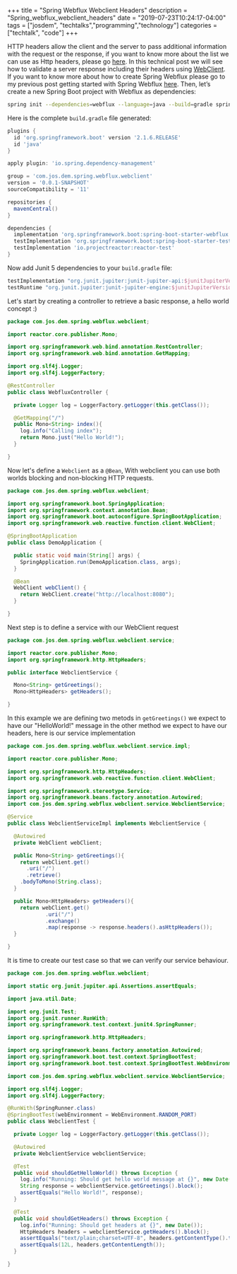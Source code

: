 +++
title =  "Spring Webflux Webclient Headers"
description = "Spring_webflux_webclient_headers"
date = "2019-07-23T10:24:17-04:00"
tags = ["josdem", "techtalks","programming","technology"]
categories = ["techtalk", "code"]
+++

HTTP headers allow the client and the server to pass additional information with the request or the response, if you want to know more about the list we can use as Http headers, please go [here](https://en.wikipedia.org/wiki/List_of_HTTP_header_fields#Field_names). In this technical post we will see how to validate a server response including their headers using [WebClient](https://docs.spring.io/spring-boot/docs/current/reference/html/boot-features-webclient.html). If you want to know more about how to create Spring Webflux please go to my previous post getting started with Spring Webflux [here](/techtalk/spring/spring_webflux_basics). Then, let’s create a new Spring Boot project with Webflux as dependencies:

```bash
spring init --dependencies=webflux --language=java --build=gradle spring-webflux-webclient-workshop
```

Here is the complete `build.gradle` file generated:

```groovy
plugins {
  id 'org.springframework.boot' version '2.1.6.RELEASE'
  id 'java'
}

apply plugin: 'io.spring.dependency-management'

group = 'com.jos.dem.spring.webflux.webclient'
version = '0.0.1-SNAPSHOT'
sourceCompatibility = '11'

repositories {
  mavenCentral()
}

dependencies {
  implementation 'org.springframework.boot:spring-boot-starter-webflux'
  testImplementation 'org.springframework.boot:spring-boot-starter-test'
  testImplementation 'io.projectreactor:reactor-test'
}
```

Now add Junit 5 dependencies to your `build.gradle` file:

```groovy
testImplementation "org.junit.jupiter:junit-jupiter-api:$junitJupiterVersion"
testRuntime "org.junit.jupiter:junit-jupiter-engine:$junitJupiterVersion"
```

Let's start by creating a controller to retrieve a basic response, a hello world concept :)

```java
package com.jos.dem.spring.webflux.webclient;

import reactor.core.publisher.Mono;

import org.springframework.web.bind.annotation.RestController;
import org.springframework.web.bind.annotation.GetMapping;

import org.slf4j.Logger;
import org.slf4j.LoggerFactory;

@RestController
public class WebfluxController {

  private Logger log = LoggerFactory.getLogger(this.getClass());

  @GetMapping("/")
  public Mono<String> index(){
    log.info("Calling index");
    return Mono.just("Hello World!");
  }

}
```

Now let's define a `Webclient` as a `@Bean`, With webclient you can use both worlds blocking and non-blocking HTTP requests.

```java
package com.jos.dem.spring.webflux.webclient;

import org.springframework.boot.SpringApplication;
import org.springframework.context.annotation.Bean;
import org.springframework.boot.autoconfigure.SpringBootApplication;
import org.springframework.web.reactive.function.client.WebClient;

@SpringBootApplication
public class DemoApplication {

  public static void main(String[] args) {
    SpringApplication.run(DemoApplication.class, args);
  }

  @Bean
  WebClient webClient() {
    return WebClient.create("http://localhost:8080");
  }

}
```

Next step is to define a service with our WebClient request


```java
package com.jos.dem.spring.webflux.webclient.service;

import reactor.core.publisher.Mono;
import org.springframework.http.HttpHeaders;

public interface WebclientService {

  Mono<String> getGreetings();
  Mono<HttpHeaders> getHeaders();

}
```

In this example we are defining two metods in `getGreetings()` we expect to have our "HelloWorld!" message in the other method we expect to have our headers, here is our service implementation

```java
package com.jos.dem.spring.webflux.webclient.service.impl;

import reactor.core.publisher.Mono;

import org.springframework.http.HttpHeaders;
import org.springframework.web.reactive.function.client.WebClient;

import org.springframework.stereotype.Service;
import org.springframework.beans.factory.annotation.Autowired;
import com.jos.dem.spring.webflux.webclient.service.WebclientService;

@Service
public class WebclientServiceImpl implements WebclientService {

  @Autowired
  private WebClient webClient;

  public Mono<String> getGreetings(){
    return webClient.get()
      .uri("/")
      .retrieve()
    .bodyToMono(String.class);
  }

  public Mono<HttpHeaders> getHeaders(){
    return webClient.get()
			.uri("/")
			.exchange()
			.map(response -> response.headers().asHttpHeaders());
  }

}
```

It is time to create our test case so that we can verify our service behaviour.

```java
package com.jos.dem.spring.webflux.webclient;

import static org.junit.jupiter.api.Assertions.assertEquals;

import java.util.Date;

import org.junit.Test;
import org.junit.runner.RunWith;
import org.springframework.test.context.junit4.SpringRunner;

import org.springframework.http.HttpHeaders;

import org.springframework.beans.factory.annotation.Autowired;
import org.springframework.boot.test.context.SpringBootTest;
import org.springframework.boot.test.context.SpringBootTest.WebEnvironment;

import com.jos.dem.spring.webflux.webclient.service.WebclientService;

import org.slf4j.Logger;
import org.slf4j.LoggerFactory;

@RunWith(SpringRunner.class)
@SpringBootTest(webEnvironment = WebEnvironment.RANDOM_PORT)
public class WebclientTest {

  private Logger log = LoggerFactory.getLogger(this.getClass());

  @Autowired
  private WebclientService webclientService;

  @Test
  public void shouldGetHelloWorld() throws Exception {
    log.info("Running: Should get hello world message at {}", new Date());
    String response = webclientService.getGreetings().block();
    assertEquals("Hello World!", response);
  }

  @Test
  public void shouldGetHeaders() throws Exception {
    log.info("Running: Should get headers at {}", new Date());
    HttpHeaders headers = webclientService.getHeaders().block();
    assertEquals("text/plain;charset=UTF-8", headers.getContentType().toString());
    assertEquals(12L, headers.getContentLength());
  }

}
```



